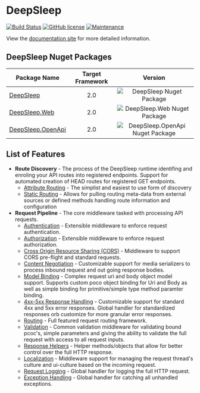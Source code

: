# DeepSleep

[![Build Status](https://dev.azure.com/mtnvencenzo/DeepSleep/_apis/build/status/mtnvencenzo.DeepSleep?branchName=master&jobName=Job)](https://dev.azure.com/mtnvencenzo/DeepSleep/_build/latest?definitionId=17&branchName=master) [![GitHub license](https://img.shields.io/github/license/Naereen/StrapDown.js.svg)](https://github.com/mtnvencenzo/DeepSleep/blob/master/LICENSE) [![Maintenance](https://img.shields.io/badge/Maintained%3F-yes-green.svg)](https://github.com/mtnvencenzo/DeepSleep/graphs/commit-activity)

View the [documentation site](https://deepsleep-doc.azurewebsites.net) for more detailed information.

## DeepSleep Nuget Packages

| Package Name | Target Framework | Version |
| -------------- | :-------: | :-------: | 
| [DeepSleep](https://www.nuget.org/packages/DeepSleep) | 2.0 | ![DeepSleep Nuget Package](https://buildstats.info/nuget/deepsleep) |
| [DeepSleep.Web](https://www.nuget.org/packages/DeepSleep.Web) | 2.0 | ![DeepSleep.Web Nuget Package](https://buildstats.info/nuget/deepsleep.web) |
| [DeepSleep.OpenApi](https://www.nuget.org/packages/DeepSleep.OpenApi)  | 2.0 | ![DeepSleep.OpenApi Nuget Package](https://buildstats.info/nuget/deepsleep.openapi) |

## List of Features

* **Route Discovery** - The process of the DeepSleep runtime identifing and enroling your API routes into registered endpoints.  Support for automated creation of HEAD routes for registered GET endpoints.
  * [Attribute Routing](https://deepsleep-doc.azurewebsites.net/route-discovery/attribute-routing/attribute-routing) - The simplist and easiest to use form of discovery
  * [Static Routing](https://deepsleep-doc.azurewebsites.net/route-discovery/static-routing/static-routing) - Allows for pulling routing meta-data from external sources or defined methods handling route information and configuration
* **Request Pipeline** - The core middleware tasked with processing API requests.
  * [Authentication](https://deepsleep-doc.azurewebsites.net/request-pipeline/authentication/overview) - Extensible middleware to enforce request authentication.
  * [Authorization](https://deepsleep-doc.azurewebsites.net/request-pipeline/authorization/overview) - Extensible middleware to enforce request authorization.
  * [Cross Origin Resource Sharing (CORS)](https://deepsleep-doc.azurewebsites.net/request-pipeline/cors/overview) - Middleware to support CORS pre-flight and standard requests.
  * [Content Negotiation](https://deepsleep-doc.azurewebsites.net/content-negotiation/overview) - Customizable support for media serializers to process inbound request and out going response bodies.
  * [Model Binding](https://deepsleep-doc.azurewebsites.net/request-pipeline/model-binding/overview) - Complex request uri and body object model support. Supports custom poco object binding for Uri and Body as well as simple binding for primitive/simple type method paramter binding.
  * [4xx-5xx Response Handling](https://deepsleep-doc.azurewebsites.net/request-pipeline/error-handling/error-responses) - Customizable support for standard 4xx and 5xx error responses.  Global handler for standardized responses orb customize for more granular error responses.
  * [Routing](https://deepsleep-doc.azurewebsites.net/request-pipeline/routing/overview) - Full featured request routing framework.  
  * [Validation](https://deepsleep-doc.azurewebsites.net/request-pipeline/validation/overview) - Common validation middleware for validating bound pcoc's, simple parameters and giving the ability to validate the full request with access to all request inputs.
  * [Response Helpers](https://deepsleep-doc.azurewebsites.net/request-pipeline/response-helpers/overview) - Helper methods/objects that allow for better control over the full HTTP response.
  * [Localization](https://deepsleep-doc.azurewebsites.net/request-pipeline/localization/overview) - Middleware support for managing the request thread's culture and ui-culture based on the incoming request.
  * [Request Logging](https://deepsleep-doc.azurewebsites.net/request-pipeline/request-logging/global-handler) - Global handler for logging the full HTTP request.
  * [Exception Handling](https://deepsleep-doc.azurewebsites.net/request-pipeline/exception-handling/global-handler) - Global handler for catching all unhandled exceptions.
